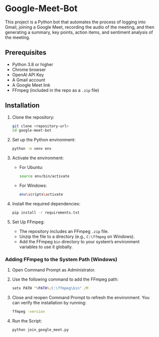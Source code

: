 
# Google-Meet-Bot

This project is a Python bot that automates the process of logging into Gmail, joining a Google Meet, recording the audio of the meeting, and then generating a summary, key points, action items, and sentiment analysis of the meeting.

## Prerequisites

- Python 3.8 or higher
- Chrome browser
- OpenAI API Key
- A Gmail account
- A Google Meet link
- FFmpeg (included in the repo as a `.zip` file)

## Installation

1. Clone the repository:

   ```bash
   git clone <repository-url>
   cd google-meet-bot
   ```

2. Set up the Python environment:

   ```bash
   python -m venv env
   ```

3. Activate the environment:
   - For Ubuntu:
     ```bash
     source env/bin/activate
     ```
   - For Windows:
     ```bash
     env\scripts\activate
     ```

4. Install the required dependencies:

   ```bash
   pip install -r requirements.txt
   ```

5. Set Up FFmpeg:
   - The repository includes an FFmpeg `.zip` file.
   - Unzip the file to a directory (e.g., `C:\ffmpeg` on Windows).
   - Add the FFmpeg `bin` directory to your system’s environment variables to use it globally.

### Adding FFmpeg to the System Path (Windows)

1. Open Command Prompt as Administrator.
2. Use the following command to add the FFmpeg path:
   ```cmd
   setx PATH "%PATH%;C:\ffmpeg\bin" /M
   ```
3. Close and reopen Command Prompt to refresh the environment. You can verify the installation by running:
   ```cmd
   ffmpeg -version
   ```

6. Run the Script:

   ```bash
   python join_google_meet.py
   ```
